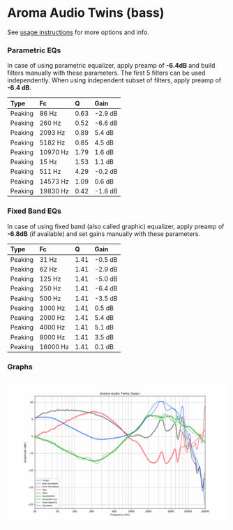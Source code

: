 # Aroma Audio Twins (bass)
See [usage instructions](https://github.com/jaakkopasanen/AutoEq#usage) for more options and info.

### Parametric EQs
In case of using parametric equalizer, apply preamp of **-6.4dB** and build filters manually
with these parameters. The first 5 filters can be used independently.
When using independent subset of filters, apply preamp of **-6.4 dB**.

| Type    | Fc       |    Q | Gain    |
|:--------|:---------|:-----|:--------|
| Peaking | 86 Hz    | 0.63 | -2.9 dB |
| Peaking | 260 Hz   | 0.52 | -6.6 dB |
| Peaking | 2093 Hz  | 0.89 | 5.4 dB  |
| Peaking | 5182 Hz  | 0.85 | 4.5 dB  |
| Peaking | 10970 Hz | 1.79 | 1.6 dB  |
| Peaking | 15 Hz    | 1.53 | 1.1 dB  |
| Peaking | 511 Hz   | 4.29 | -0.2 dB |
| Peaking | 14573 Hz | 1.09 | 0.6 dB  |
| Peaking | 19830 Hz | 0.42 | -1.8 dB |

### Fixed Band EQs
In case of using fixed band (also called graphic) equalizer, apply preamp of **-6.8dB**
(if available) and set gains manually with these parameters.

| Type    | Fc       |    Q | Gain    |
|:--------|:---------|:-----|:--------|
| Peaking | 31 Hz    | 1.41 | -0.5 dB |
| Peaking | 62 Hz    | 1.41 | -2.9 dB |
| Peaking | 125 Hz   | 1.41 | -5.0 dB |
| Peaking | 250 Hz   | 1.41 | -6.4 dB |
| Peaking | 500 Hz   | 1.41 | -3.5 dB |
| Peaking | 1000 Hz  | 1.41 | 0.5 dB  |
| Peaking | 2000 Hz  | 1.41 | 5.4 dB  |
| Peaking | 4000 Hz  | 1.41 | 5.1 dB  |
| Peaking | 8000 Hz  | 1.41 | 3.5 dB  |
| Peaking | 16000 Hz | 1.41 | 0.1 dB  |

### Graphs
![](./Aroma%20Audio%20Twins%20(bass).png)